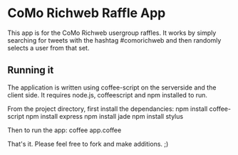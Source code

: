 # CoMo Richweb Raffle App
This app is for the CoMo Richweb usergroup raffles. It works by simply searching for tweets with the hashtag #comorichweb and then randomly selects a user from that set.

## Running it
The application is written using coffee-script on the serverside and the client side. It requires node.js, coffeescript and npm installed to run. 

From the project directory, first install the dependancies:
    npm install coffee-script
    npm install express
    npm install jade 
    npm install stylus 

Then to run the app:
    coffee app.coffee

That's it. Please feel free to fork and make additions. ;)

